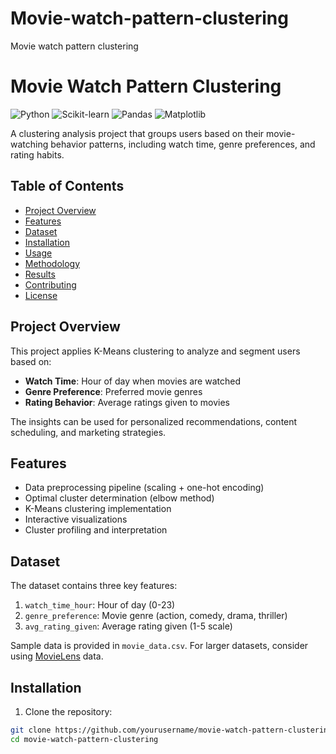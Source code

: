 # Movie-watch-pattern-clustering
Movie watch pattern clustering
# Movie Watch Pattern Clustering

![Python](https://img.shields.io/badge/Python-3.8%2B-blue)
![Scikit-learn](https://img.shields.io/badge/Scikit--learn-1.0%2B-orange)
![Pandas](https://img.shields.io/badge/Pandas-1.3%2B-brightgreen)
![Matplotlib](https://img.shields.io/badge/Matplotlib-3.5%2B-blueviolet)

A clustering analysis project that groups users based on their movie-watching behavior patterns, including watch time, genre preferences, and rating habits.

## Table of Contents
- [Project Overview](#project-overview)
- [Features](#features)
- [Dataset](#dataset)
- [Installation](#installation)
- [Usage](#usage)
- [Methodology](#methodology)
- [Results](#results)
- [Contributing](#contributing)
- [License](#license)

## Project Overview
This project applies K-Means clustering to analyze and segment users based on:
- **Watch Time**: Hour of day when movies are watched
- **Genre Preference**: Preferred movie genres
- **Rating Behavior**: Average ratings given to movies

The insights can be used for personalized recommendations, content scheduling, and marketing strategies.

## Features
- Data preprocessing pipeline (scaling + one-hot encoding)
- Optimal cluster determination (elbow method)
- K-Means clustering implementation
- Interactive visualizations
- Cluster profiling and interpretation

## Dataset
The dataset contains three key features:
1. `watch_time_hour`: Hour of day (0-23)
2. `genre_preference`: Movie genre (action, comedy, drama, thriller)
3. `avg_rating_given`: Average rating given (1-5 scale)

Sample data is provided in `movie_data.csv`. For larger datasets, consider using [MovieLens](https://grouplens.org/datasets/movielens/) data.

## Installation
1. Clone the repository:
```bash
git clone https://github.com/yourusername/movie-watch-pattern-clustering.git
cd movie-watch-pattern-clustering
